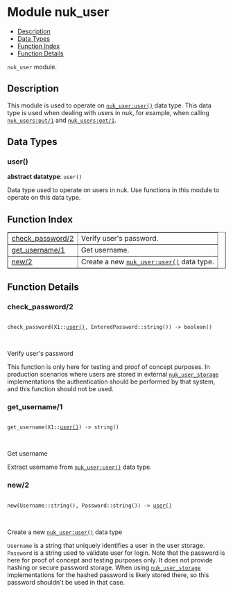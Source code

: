 

# Module nuk_user #
* [Description](#description)
* [Data Types](#types)
* [Function Index](#index)
* [Function Details](#functions)

`nuk_user` module.

<a name="description"></a>

## Description ##
This module is used to operate on [`nuk_user:user()`](nuk_user.md#type-user) data type. This
data type is used when dealing with users in nuk, for example, when calling
[`nuk_users:put/1`](nuk_users.md#put-1) and [`nuk_users:get/1`](nuk_users.md#get-1).
<a name="types"></a>

## Data Types ##




### <a name="type-user">user()</a> ###


__abstract datatype__: `user()`

 Data type used to operate on users in nuk. Use functions in this module to
operate on this data type.

<a name="index"></a>

## Function Index ##


<table width="100%" border="1" cellspacing="0" cellpadding="2" summary="function index"><tr><td valign="top"><a href="#check_password-2">check_password/2</a></td><td>Verify user's password.</td></tr><tr><td valign="top"><a href="#get_username-1">get_username/1</a></td><td>Get username.</td></tr><tr><td valign="top"><a href="#new-2">new/2</a></td><td>Create a new <a href="nuk_user.md#type-user"><code>nuk_user:user()</code></a> data type.</td></tr></table>


<a name="functions"></a>

## Function Details ##

<a name="check_password-2"></a>

### check_password/2 ###

<pre><code>
check_password(X1::<a href="#type-user">user()</a>, EnteredPassword::string()) -&gt; boolean()
</code></pre>
<br />

Verify user's password

This function is only here for testing and proof of concept purposes. In
production scenarios where users are stored in external
[`nuk_user_storage`](nuk_user_storage.md) implementations the authentication should be
performed by that system, and this function should not be used.

<a name="get_username-1"></a>

### get_username/1 ###

<pre><code>
get_username(X1::<a href="#type-user">user()</a>) -&gt; string()
</code></pre>
<br />

Get username

Extract username from [`nuk_user:user()`](nuk_user.md#type-user) data type.

<a name="new-2"></a>

### new/2 ###

<pre><code>
new(Username::string(), Password::string()) -&gt; <a href="#type-user">user()</a>
</code></pre>
<br />

Create a new [`nuk_user:user()`](nuk_user.md#type-user) data type

`Username` is a string that uniquely identifies a user in the user storage.
`Password` is a string used to validate user for login. Note that the
password is here for proof of concept and testing purposes only. It does not
provide hashing or secure password storage. When using
[`nuk_user_storage`](nuk_user_storage.md) implementations for the hashed password is likely
stored there, so this password shouldn't be used in that case.

